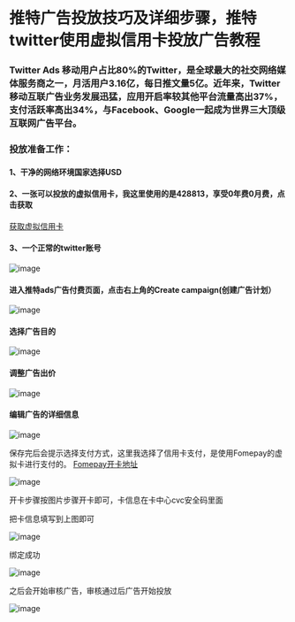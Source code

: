# 推特广告投放技巧及详细步骤，推特twitter使用虚拟信用卡投放广告教程

### Twitter Ads 移动用户占比80%的Twitter，是全球最大的社交网络媒体服务商之一，月活用户3.16亿，每日推文量5亿。近年来，Twitter移动互联广告业务发展迅猛，应用开启率较其他平台流量高出37%，支付活跃率高出34%，与Facebook、Google一起成为世界三大顶级互联网广告平台。

### 投放准备工作：

#### 1、干净的网络环境国家选择USD

#### 2、一张可以投放的虚拟信用卡，我这里使用的是428813，享受0年费0月费，点击获取

[获取虚拟信用卡](https://gpt.fomepay.com/#/pages/login/index?d=Q3DD80)

#### 3、一个正常的twitter账号

![image](https://github.com/sj1569321/ads/assets/169881711/bc7ab011-d61a-4a45-a67d-ff4b2bcfe5d4)


#### 进入推特ads广告付费页面，点击右上角的Create campaign(创建广告计划）

![image](https://github.com/sj1569321/ads/assets/169881711/e127ae75-9cd5-4105-bcc7-6c1be4ec3305)


#### 选择广告目的

![image](https://github.com/sj1569321/ads/assets/169881711/589c9f53-2f8e-40e0-9708-5d62d63faae6)


#### 调整广告出价

![image](https://github.com/sj1569321/ads/assets/169881711/dc3e0b6f-fbcc-408d-956b-c8279abebb47)

#### 编辑广告的详细信息

![image](https://github.com/sj1569321/ads/assets/169881711/f6196482-978a-4354-9d43-d1d51fb164ff)


保存完后会提示选择支付方式，这里我选择了信用卡支付，是使用Fomepay的虚拟卡进行支付的。 [Fomepay开卡地址](https://gpt.fomepay.com/#/pages/login/index?d=Q3DD80)

![image](https://github.com/sj1569321/ads/assets/169881711/76eb838f-bfe9-4598-9f0b-63b25af9bd95)


开卡步骤按图片步骤开卡即可，卡信息在卡中心cvc安全码里面

把卡信息填写到上图即可

![image](https://github.com/sj1569321/ads/assets/169881711/f0661bcc-3501-4b6f-80f1-85c0654ece57)


绑定成功

![image](https://github.com/sj1569321/ads/assets/169881711/ebc51ff8-50a9-469d-8a33-e5a3147ff89b)


之后会开始审核广告，审核通过后广告开始投放

![image](https://github.com/sj1569321/ads/assets/169881711/c7d241be-e372-4ad8-bc63-f1d5ea473c2d)



